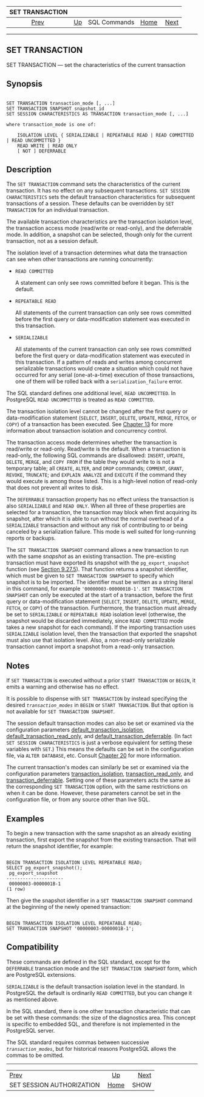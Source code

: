 <!--?xml version="1.0" encoding="UTF-8" standalone="no"?-->

|                             SET TRANSACTION                             |                                        |              |                                                       |                               |
| :---------------------------------------------------------------------: | :------------------------------------- | :----------: | ----------------------------------------------------: | ----------------------------: |
| [Prev](sql-set-session-authorization.html "SET SESSION AUTHORIZATION")  | [Up](sql-commands.html "SQL Commands") | SQL Commands | [Home](index.html "PostgreSQL 17devel Documentation") |  [Next](sql-show.html "SHOW") |

***

[]()[]()[]()[]()

## SET TRANSACTION

SET TRANSACTION — set the characteristics of the current transaction

## Synopsis

```

SET TRANSACTION transaction_mode [, ...]
SET TRANSACTION SNAPSHOT snapshot_id
SET SESSION CHARACTERISTICS AS TRANSACTION transaction_mode [, ...]

where transaction_mode is one of:

    ISOLATION LEVEL { SERIALIZABLE | REPEATABLE READ | READ COMMITTED | READ UNCOMMITTED }
    READ WRITE | READ ONLY
    [ NOT ] DEFERRABLE
```

## Description

The `SET TRANSACTION` command sets the characteristics of the current transaction. It has no effect on any subsequent transactions. `SET SESSION CHARACTERISTICS` sets the default transaction characteristics for subsequent transactions of a session. These defaults can be overridden by `SET TRANSACTION` for an individual transaction.

The available transaction characteristics are the transaction isolation level, the transaction access mode (read/write or read-only), and the deferrable mode. In addition, a snapshot can be selected, though only for the current transaction, not as a session default.

The isolation level of a transaction determines what data the transaction can see when other transactions are running concurrently:

*   `READ COMMITTED`

    A statement can only see rows committed before it began. This is the default.

*   `REPEATABLE READ`

    All statements of the current transaction can only see rows committed before the first query or data-modification statement was executed in this transaction.

*   `SERIALIZABLE`

    All statements of the current transaction can only see rows committed before the first query or data-modification statement was executed in this transaction. If a pattern of reads and writes among concurrent serializable transactions would create a situation which could not have occurred for any serial (one-at-a-time) execution of those transactions, one of them will be rolled back with a `serialization_failure` error.

The SQL standard defines one additional level, `READ UNCOMMITTED`. In PostgreSQL `READ UNCOMMITTED` is treated as `READ COMMITTED`.

The transaction isolation level cannot be changed after the first query or data-modification statement (`SELECT`, `INSERT`, `DELETE`, `UPDATE`, `MERGE`, `FETCH`, or `COPY`) of a transaction has been executed. See [Chapter 13](mvcc.html "Chapter 13. Concurrency Control") for more information about transaction isolation and concurrency control.

The transaction access mode determines whether the transaction is read/write or read-only. Read/write is the default. When a transaction is read-only, the following SQL commands are disallowed: `INSERT`, `UPDATE`, `DELETE`, `MERGE`, and `COPY FROM` if the table they would write to is not a temporary table; all `CREATE`, `ALTER`, and `DROP` commands; `COMMENT`, `GRANT`, `REVOKE`, `TRUNCATE`; and `EXPLAIN ANALYZE` and `EXECUTE` if the command they would execute is among those listed. This is a high-level notion of read-only that does not prevent all writes to disk.

The `DEFERRABLE` transaction property has no effect unless the transaction is also `SERIALIZABLE` and `READ ONLY`. When all three of these properties are selected for a transaction, the transaction may block when first acquiring its snapshot, after which it is able to run without the normal overhead of a `SERIALIZABLE` transaction and without any risk of contributing to or being canceled by a serialization failure. This mode is well suited for long-running reports or backups.

The `SET TRANSACTION SNAPSHOT` command allows a new transaction to run with the same *snapshot* as an existing transaction. The pre-existing transaction must have exported its snapshot with the `pg_export_snapshot` function (see [Section 9.27.5](functions-admin.html#FUNCTIONS-SNAPSHOT-SYNCHRONIZATION "9.27.5. Snapshot Synchronization Functions")). That function returns a snapshot identifier, which must be given to `SET TRANSACTION SNAPSHOT` to specify which snapshot is to be imported. The identifier must be written as a string literal in this command, for example `'00000003-0000001B-1'`. `SET TRANSACTION SNAPSHOT` can only be executed at the start of a transaction, before the first query or data-modification statement (`SELECT`, `INSERT`, `DELETE`, `UPDATE`, `MERGE`, `FETCH`, or `COPY`) of the transaction. Furthermore, the transaction must already be set to `SERIALIZABLE` or `REPEATABLE READ` isolation level (otherwise, the snapshot would be discarded immediately, since `READ COMMITTED` mode takes a new snapshot for each command). If the importing transaction uses `SERIALIZABLE` isolation level, then the transaction that exported the snapshot must also use that isolation level. Also, a non-read-only serializable transaction cannot import a snapshot from a read-only transaction.

## Notes

If `SET TRANSACTION` is executed without a prior `START TRANSACTION` or `BEGIN`, it emits a warning and otherwise has no effect.

It is possible to dispense with `SET TRANSACTION` by instead specifying the desired *`transaction_modes`* in `BEGIN` or `START TRANSACTION`. But that option is not available for `SET TRANSACTION SNAPSHOT`.

The session default transaction modes can also be set or examined via the configuration parameters [default\_transaction\_isolation](runtime-config-client.html#GUC-DEFAULT-TRANSACTION-ISOLATION), [default\_transaction\_read\_only](runtime-config-client.html#GUC-DEFAULT-TRANSACTION-READ-ONLY), and [default\_transaction\_deferrable](runtime-config-client.html#GUC-DEFAULT-TRANSACTION-DEFERRABLE). (In fact `SET SESSION CHARACTERISTICS` is just a verbose equivalent for setting these variables with `SET`.) This means the defaults can be set in the configuration file, via `ALTER DATABASE`, etc. Consult [Chapter 20](runtime-config.html "Chapter 20. Server Configuration") for more information.

The current transaction's modes can similarly be set or examined via the configuration parameters [transaction\_isolation](runtime-config-client.html#GUC-TRANSACTION-ISOLATION), [transaction\_read\_only](runtime-config-client.html#GUC-TRANSACTION-READ-ONLY), and [transaction\_deferrable](runtime-config-client.html#GUC-TRANSACTION-DEFERRABLE). Setting one of these parameters acts the same as the corresponding `SET TRANSACTION` option, with the same restrictions on when it can be done. However, these parameters cannot be set in the configuration file, or from any source other than live SQL.

## Examples

To begin a new transaction with the same snapshot as an already existing transaction, first export the snapshot from the existing transaction. That will return the snapshot identifier, for example:

```

BEGIN TRANSACTION ISOLATION LEVEL REPEATABLE READ;
SELECT pg_export_snapshot();
 pg_export_snapshot
---------------------
 00000003-0000001B-1
(1 row)
```

Then give the snapshot identifier in a `SET TRANSACTION SNAPSHOT` command at the beginning of the newly opened transaction:

```

BEGIN TRANSACTION ISOLATION LEVEL REPEATABLE READ;
SET TRANSACTION SNAPSHOT '00000003-0000001B-1';
```

## Compatibility

These commands are defined in the SQL standard, except for the `DEFERRABLE` transaction mode and the `SET TRANSACTION SNAPSHOT` form, which are PostgreSQL extensions.

`SERIALIZABLE` is the default transaction isolation level in the standard. In PostgreSQL the default is ordinarily `READ COMMITTED`, but you can change it as mentioned above.

In the SQL standard, there is one other transaction characteristic that can be set with these commands: the size of the diagnostics area. This concept is specific to embedded SQL, and therefore is not implemented in the PostgreSQL server.

The SQL standard requires commas between successive *`transaction_modes`*, but for historical reasons PostgreSQL allows the commas to be omitted.

***

|                                                                         |                                                       |                               |
| :---------------------------------------------------------------------- | :---------------------------------------------------: | ----------------------------: |
| [Prev](sql-set-session-authorization.html "SET SESSION AUTHORIZATION")  |         [Up](sql-commands.html "SQL Commands")        |  [Next](sql-show.html "SHOW") |
| SET SESSION AUTHORIZATION                                               | [Home](index.html "PostgreSQL 17devel Documentation") |                          SHOW |
